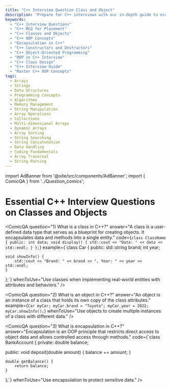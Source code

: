 ```yaml
---
title: "C++ Interview Question Class and Object"
description: "Prepare for C++ interviews with our in-depth guide to essential C++ interview questions on classes and objects. Learn key OOP concepts, encapsulation, constructors, destructors, and object-oriented programming in C++. Ideal for beginners and professionals."
keywords:
  - "C++ Interview Questions"
  - "C++ MCQ for Placement"
  - "C++ Classes and Objects"
  - "C++ OOP Concepts"
  - "Encapsulation in C++"
  - "C++ Constructors and Destructors"
  - "C++ Object-Oriented Programming"
  - "OOP in C++ Interview"
  - "C++ Class Design"
  - "C++ Interview Guide"
  - "Master C++ OOP Concepts"
tags:
  - Arrays
  - Strings
  - Data Structures
  - Programming Concepts
  - Algorithms
  - Memory Management
  - String Manipulation
  - Array Operations
  - Collections
  - Multi-dimensional Arrays
  - Dynamic Arrays
  - Array Sorting
  - String Searching
  - String Concatenation
  - Data Handling
  - Coding Fundamentals
  - Array Traversal
  - String Parsing
---
```


import AdBanner from '@site/src/components/AdBanner';
import { ComicQA } from '../Question_comics';

# **Essential C++ Interview Questions on Classes and Objects**

<ComicQA
  question="1) What is a class in C++?"
  answer="A class is a user-defined data type that serves as a blueprint for creating objects. It encapsulates data and methods into a single entity."
  code={`class ClassName {
public:
    int data;
    void display() {
        std::cout << "Data: " << data << std::endl;
    }
};`}
  example={`class Car {
public:
    std::string brand;
    int year;
    
    void showInfo() {
        std::cout << "Brand: " << brand << ", Year: " << year << std::endl;
    }
};`}
  whenToUse="Use classes when implementing real-world entities with attributes and behaviors."
/>

<ComicQA
  question="2) What is an object in C++?"
  answer="An object is an instance of a class that holds its own copy of the class attributes."
  example={`Car myCar;
myCar.brand = "Toyota";
myCar.year = 2022;
myCar.showInfo();`}
  whenToUse="Use objects to create multiple instances of a class with different data."
/>

<ComicQA
  question="3) What is encapsulation in C++?"
  answer="Encapsulation is an OOP principle that restricts direct access to object data and allows controlled access through methods."
  code={`class BankAccount {
private:
    double balance;

public:
    void deposit(double amount) {
        balance += amount;
    }

    double getBalance() {
        return balance;
    }
};`}
  whenToUse="Use encapsulation to protect sensitive data."
/>
